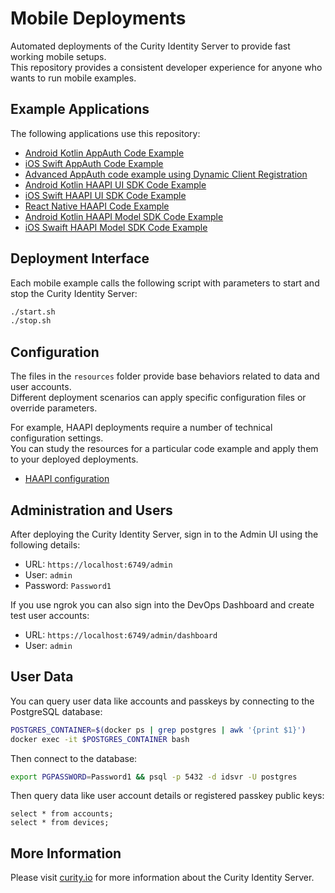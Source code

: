 # Mobile Deployments

Automated deployments of the Curity Identity Server to provide fast working mobile setups.\
This repository provides a consistent developer experience for anyone who wants to run mobile examples.

## Example Applications

The following applications use this repository:

- [Android Kotlin AppAuth Code Example](https://curity.io/resources/learn/kotlin-android-appauth/)
- [iOS Swift AppAuth Code Example](https://curity.io/resources/learn/swift-ios-appauth/)
- [Advanced AppAuth code example using Dynamic Client Registration](https://curity.io/resources/learn/authenticated-dcr-example/)
- [Android Kotlin HAAPI UI SDK Code Example](https://curity.io/resources/learn/kotlin-android-haapi/)
- [iOS Swift HAAPI UI SDK Code Example](https://curity.io/resources/learn/swift-ios-haapi/)
- [React Native HAAPI Code Example](https://curity.io/resources/learn/react-native-haapi/)
- [Android Kotlin HAAPI Model SDK Code Example](https://github.com/curityio/android-haapi-demo-app)
- [iOS Swaift HAAPI Model SDK Code Example](https://github.com/curityio/ios-haapi-demo-app)

## Deployment Interface

Each mobile example calls the following script with parameters to start and stop the Curity Identity Server:

```bash
./start.sh
./stop.sh
```

## Configuration

The files in the `resources` folder provide base behaviors related to data and user accounts.\
Different deployment scenarios can apply specific configuration files or override parameters.

For example, HAAPI deployments require a number of technical configuration settings.\
You can study the resources for a particular code example and apply them to your deployed deployments.

- [HAAPI configuration](haapi/example-config-template.xml)

## Administration and Users

After deploying the Curity Identity Server, sign in to the Admin UI using the following details:

- URL: `https://localhost:6749/admin`
- User: `admin`
- Password: `Password1`

If you use ngrok you can also sign into the DevOps Dashboard and create test user accounts:

- URL: `https://localhost:6749/admin/dashboard`
- User: `admin`

## User Data

You can query user data like accounts and passkeys by connecting to the PostgreSQL database:

```bash
POSTGRES_CONTAINER=$(docker ps | grep postgres | awk '{print $1}')
docker exec -it $POSTGRES_CONTAINER bash
```

Then connect to the database:

```bash
export PGPASSWORD=Password1 && psql -p 5432 -d idsvr -U postgres
```

Then query data like user account details or registered passkey public keys:

```text
select * from accounts;
select * from devices;
```

## More Information

Please visit [curity.io](https://curity.io/) for more information about the Curity Identity Server.
